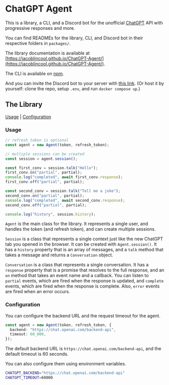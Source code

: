 # ChatGPT Agent

This is a library, a CLI, and a Discord bot for the unofficial [ChatGPT](https://chat.openai.com/chat) API with progressive responses and more.

You can find READMEs for the library, CLI, and Discord bot in their respective folders in `packages/`.

The library documentation is available at [https://jacoblincool.github.io/ChatGPT-Agent/](https://jacoblincool.github.io/ChatGPT-Agent/).

The CLI is available on [npm](https://www.npmjs.com/package/chatgpt-cli).

And you can invite the Discord bot to your server with [this link](https://discord.com/oauth2/authorize?client_id=1049030945832972389&permissions=274877975552&scope=bot). (Or host it by yourself: clone the repo, setup `.env`, and run `docker compose up`.)

## The Library

[Usage](#usage) | [Configuration](#configuration)

### Usage

```ts
// refresh_token is optional
const agent = new Agent(token, refresh_token);

// multiple sessions can be created
const session = agent.session();

const first_conv = session.talk("Hello");
first_conv.on("partial", partial);
console.log("completed", await first_conv.response);
first_conv.off("partial", partial);

const second_conv = session.talk("Tell me a joke");
second_conv.on("partial", partial);
console.log("completed", await second_conv.response);
second_conv.off("partial", partial);

console.log("history", session.history);
```

`Agent` is the main class for the library. It represents a single user, and handles the token (and refresh token), and can create multiple sessions.

`Session` is a class that represents a single context just like the new ChatGPT tab you opened in the browser. It can be created with `Agent.session()`. It has a `history` property that is an array of messages, and a `talk` method that takes a message and returns a `Conversation` object.

`Conversation` is a class that represents a single conversation. It has a `response` property that is a promise that resolves to the full response, and an `on` method that takes an event name and a callback. You can listen to `partial` events, which are fired when the response is updated, and `complete` events, which are fired when the response is complete. Also, `error` events are fired when an error occurs.

### Configuration

You can configure the backend URL and the request timeout for the agent.

```ts
const agent = new Agent(token, refresh_token, {
  backend: "https://chat.openai.com/backend-api",
  timeout: 60_000,
});
```

The default backend URL is `https://chat.openai.com/backend-api`, and the default timeout is 60 seconds.

You can also configure them using environment variables.

```sh
CHATGPT_BACKEND="https://chat.openai.com/backend-api"
CHATGPT_TIMEOUT=60000
```
